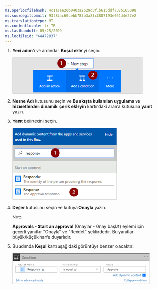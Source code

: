 ```yaml
---
ms.openlocfilehash: 4c1a6ae20b0402a2629d3f1b615ddf738b165098
ms.sourcegitcommit: 93f8bac60cebb783b3a8fc8887193e094d4e27e2
ms.translationtype: MT
ms.contentlocale: tr-TR
ms.lasthandoff: 05/25/2019
ms.locfileid: "64472037"
---
```

1. **Yeni adım**'ı ve ardından **Koşul ekle**'yi seçin.
   
    ![Koşul ekleme](media/modern-approvals/add-response-condition.png)
2. **Nesne Adı** kutusunu seçin ve **Bu akışta kullanılan uygulama ve hizmetlerden dinamik içerik ekleyin** kartındaki arama kutusuna **yanıt** yazın.
3. **Yanıt** belirtecini seçin.
   
    ![Yanıt belirtecini seçin](media/modern-approvals/search-for-response.png)
4. **Değer** kutusunu seçin ve kutuya **Onayla** yazın.
   
   > [!NOTE]
   > **Approvals - Start an approval** (Onaylar - Onay başlat) eylemi için geçerli yanıtlar "Onayla" ve "Reddet" şeklindedir. Bu yanıtlar büyük/küçük harfe duyarlıdır.
   > 
   > 
5. Bu adımda **Koşul** kartı aşağıdaki görüntüye benzer olacaktır:
   
    ![](media/modern-approvals/response-condition-test.png)

